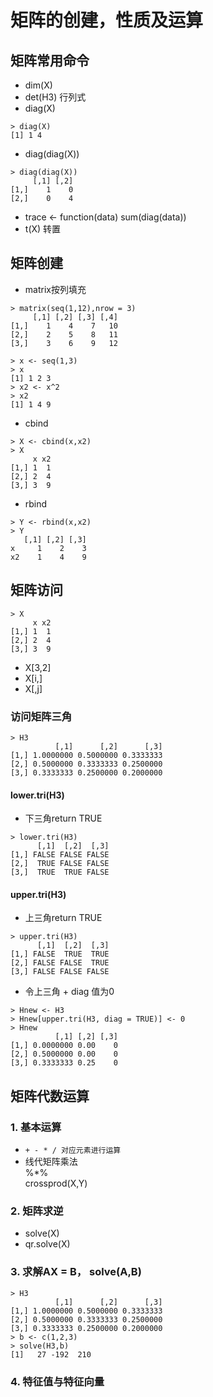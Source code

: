 # 矩阵的创建，性质及运算
## 矩阵常用命令
- dim(X)
- det(H3)    行列式
- diag(X)   
```
> diag(X)
[1] 1 4
```
- diag(diag(X))
```
> diag(diag(X))
     [,1] [,2]
[1,]    1    0
[2,]    0    4
```
- trace <- function(data) sum(diag(data))
- t(X)      转置
## 矩阵创建
- matrix按列填充
```
> matrix(seq(1,12),nrow = 3)
     [,1] [,2] [,3] [,4]
[1,]    1    4    7   10
[2,]    2    5    8   11
[3,]    3    6    9   12
```
```
> x <- seq(1,3)
> x
[1] 1 2 3
> x2 <- x^2
> x2
[1] 1 4 9
```
- cbind
```
> X <- cbind(x,x2)
> X
     x x2
[1,] 1  1
[2,] 2  4
[3,] 3  9
```
- rbind
```
> Y <- rbind(x,x2)
> Y
   [,1] [,2] [,3]
x     1    2    3
x2    1    4    9
```
## 矩阵访问
```
> X
     x x2
[1,] 1  1
[2,] 2  4
[3,] 3  9
```
- X[3,2]
- X[i,]
- X[,j]
### 访问矩阵三角
```
> H3
          [,1]      [,2]      [,3]
[1,] 1.0000000 0.5000000 0.3333333
[2,] 0.5000000 0.3333333 0.2500000
[3,] 0.3333333 0.2500000 0.2000000
```
#### lower.tri(H3) 
- 下三角return TRUE
```
> lower.tri(H3)
      [,1]  [,2]  [,3]
[1,] FALSE FALSE FALSE
[2,]  TRUE FALSE FALSE
[3,]  TRUE  TRUE FALSE
```
#### upper.tri(H3)
- 上三角return TRUE
```
> upper.tri(H3)
      [,1]  [,2]  [,3]
[1,] FALSE  TRUE  TRUE
[2,] FALSE FALSE  TRUE
[3,] FALSE FALSE FALSE
```
- 令上三角 + diag 值为0
```
> Hnew <- H3
> Hnew[upper.tri(H3, diag = TRUE)] <- 0
> Hnew
          [,1] [,2] [,3]
[1,] 0.0000000 0.00    0
[2,] 0.5000000 0.00    0
[3,] 0.3333333 0.25    0
```
## 矩阵代数运算
### 1. 基本运算
- ```+ - * / 对应元素进行运算```
- 线代矩阵乘法<br>%*%<br>crossprod(X,Y)
### 2. 矩阵求逆
- solve(X)
- qr.solve(X)
### 3. 求解AX = B， solve(A,B)
```
> H3
          [,1]      [,2]      [,3]
[1,] 1.0000000 0.5000000 0.3333333
[2,] 0.5000000 0.3333333 0.2500000
[3,] 0.3333333 0.2500000 0.2000000
> b <- c(1,2,3)
> solve(H3,b)
[1]   27 -192  210
```
### 4. 特征值与特征向量
